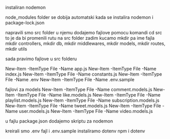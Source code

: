 instaliran nodemon

node_modules folder se dobija automatski kada se instalira nodemon i package-lock.json

napravili smo src folder u njemu dodajemo fajlove pomocu komandi cd src to je da bi promenili rutu na src folder
zadim kucamo mkdir pa ime fajla
mkdir controllers, mkdir db, mkdir middlewares, mkdir models, mkdir routes, mkdir utils

sada pravimo fajlove u src folderu

New-Item -ItemType File -Name app.js
New-Item -ItemType File -Name index.js
New-Item -ItemType File -Name constants.js
New-Item -ItemType File -Name .env
New-Item -ItemType File -Name .env.sample

fajlovi za models
New-Item -ItemType File -Name comment.models.js
New-Item -ItemType File -Name like.models.js
New-Item -ItemType File -Name playlist.models.js
New-Item -ItemType File -Name subscription.models.js
New-Item -ItemType File -Name tweet.models.js
New-Item -ItemType File -Name user.models.js
New-Item -ItemType File -Name video.models.js

u fajlu package.json dodajemo skriptu za nodemon


kreirali smo .env fajl i .env.sample
instaliramo dotenv
npm i dotenv